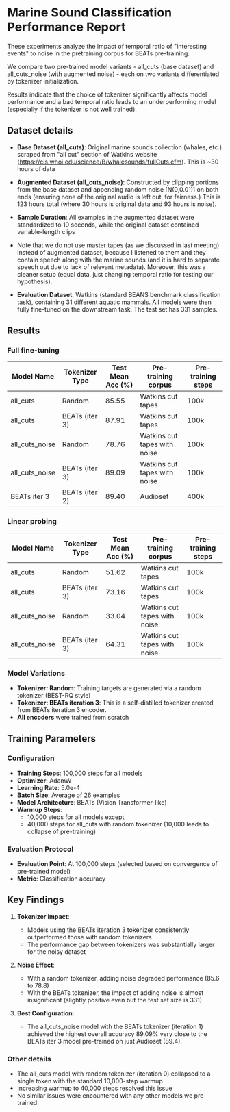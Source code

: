 # Marine Sound Classification Performance Report

These experiments analyze the impact of temporal ratio of "interesting events" to noise in the pretraining corpus for BEATs pre-training.

We compare two pre-trained model variants - all_cuts (base dataset) and all_cuts_noise (with augmented noise) - each on two variants differentiated by tokenizer initialization. 

Results indicate that the choice of tokenizer significantly affects model performance and a bad temporal ratio leads to an underperforming model (especially if the tokenizer is not well trained).

## Dataset details

- **Base Dataset (all_cuts)**: Original marine sounds collection (whales, etc.) scraped from "all cut" section of Watkins website (https://cis.whoi.edu/science/B/whalesounds/fullCuts.cfm). This is ~30 hours of data

- **Augmented Dataset (all_cuts_noise)**: Constructed by clipping portions from the base dataset and appending random noise [N(0,0.01)] on both ends (ensuring none of the original audio is left out, for fairness.) This is 123 hours total (where 30 hours is original data and 93 hours is noise).

- **Sample Duration**: All examples in the augmented dataset were standardized to 10 seconds, while the original dataset contained variable-length clips

* Note that we do not use master tapes (as we discussed in last meeting) instead of augmented dataset, because I listened to them and they contain speech along with the marine sounds (and it is hard to separate speech out due to lack of relevant metadata). Moreover, this was a cleaner setup (equal data, just changing temporal ratio for testing our hypothesis).

- **Evaluation Dataset**: Watkins (standard BEANS benchmark classification task), containing 31 different aquatic mammals. All models were then fully fine-tuned on the downstream task. The test set has 331 samples.

## Results

### Full fine-tuning

| Model Name        | Tokenizer Type       | Test Mean Acc (%) | Pre-training corpus | Pre-training steps |
|-------------------|----------------------|-------------------| --------------------| -- |
| all_cuts         | Random               | 85.55             | Watkins cut tapes   | 100k |
| all_cuts         | BEATs (iter 3)       | 87.91             | Watkins cut tapes   | 100k |
| all_cuts_noise   | Random               | 78.76             | Watkins cut tapes with noise   | 100k |
| all_cuts_noise   | BEATs (iter 3)       | 89.09             | Watkins cut tapes with noise   | 100k |
| BEATs iter 3      | BEATs (iter 2)       | 89.40              | Audioset   | 400k |

### Linear probing

| Model Name        | Tokenizer Type       | Test Mean Acc (%) | Pre-training corpus | Pre-training steps |
|-------------------|----------------------|-------------------| --------------------| --------------------|
| all_cuts         | Random               | 51.62            | Watkins cut tapes   | 100k |
| all_cuts         | BEATs (iter 3)       | 73.16             | Watkins cut tapes   | 100k |
| all_cuts_noise   | Random               | 33.04             | Watkins cut tapes with noise   | 100k |
| all_cuts_noise   | BEATs (iter 3)       | 64.31             | Watkins cut tapes with noise   | 100k |



### Model Variations

- **Tokenizer: Random**: Training targets are generated via a random tokenizer (BEST-RQ style)
- **Tokenizer: BEATs iteration 3**: This is a self-distilled tokenizer created from BEATs iteration 3 encoder.
- **All encoders** were trained from scratch

## Training Parameters

### Configuration

- **Training Steps**: 100,000 steps for all models
- **Optimizer**: AdamW
- **Learning Rate**: 5.0e-4
- **Batch Size**: Average of 26 examples
- **Model Architecture**: BEATs (Vision Transformer-like)
- **Warmup Steps**: 
  - 10,000 steps for all models except,
  - 40,000 steps for all_cuts with random tokenizer (10,000 leads to collapse of pre-training)

### Evaluation Protocol

- **Evaluation Point**: At 100,000 steps (selected based on convergence of pre-trained model)
- **Metric**: Classification accuracy

## Key Findings

1. **Tokenizer Impact**:
   - Models using the BEATs iteration 3 tokenizer consistently outperformed those with random tokenizers
   - The performance gap between tokenizers was substantially larger for the noisy dataset

2. **Noise Effect**:
   - With a random tokenizer, adding noise degraded performance (85.6 to 78.8)
   - With the BEATs tokenizer, the impact of adding noise is almost insignificant (slightly positive even but the test set size is 331)

3. **Best Configuration**:
   - The all_cuts_noise model with the BEATs tokenizer (iteration 1) achieved the highest overall accuracy 89.09% very close to the BEATs iter 3 model pre-trained on just Audioset (89.4).

### Other details

- The all_cuts model with random tokenizer (iteration 0) collapsed to a single token with the standard 10,000-step warmup
- Increasing warmup to 40,000 steps resolved this issue
- No similar issues were encountered with any other models we pre-trained.
